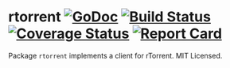rtorrent [![GoDoc](http://godoc.org/github.com/mdlayher/rtorrent?status.svg)](http://godoc.org/github.com/mdlayher/rtorrent) [![Build Status](https://travis-ci.org/mdlayher/rtorrent.svg?branch=master)](https://travis-ci.org/mdlayher/rtorrent) [![Coverage Status](https://coveralls.io/repos/mdlayher/rtorrent/badge.svg?branch=master)](https://coveralls.io/r/mdlayher/rtorrent?branch=master) [![Report Card](http://goreportcard.com/badge/mdlayher/rtorrent)](http://goreportcard.com/report/mdlayher/rtorrent)
========

Package `rtorrent` implements a client for rTorrent.  MIT Licensed.
